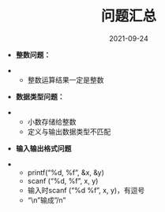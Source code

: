 <h1><center>问题汇总</center></h1>
<center>2021-09-24</center>



- **整数问题：**

- - 整数运算结果一定是整数

- **数据类型问题：**

- - 小数存储给整数
  - 定义与输出数据类型不匹配

- **输入输出格式问题**

- - printf(“%d, %f”, &x, &y)
  - scanf (“%d, %f”, x, y)
  - 输入时scanf (“%d %f”, x, y)，有逗号
  - “\n”输成”/n”